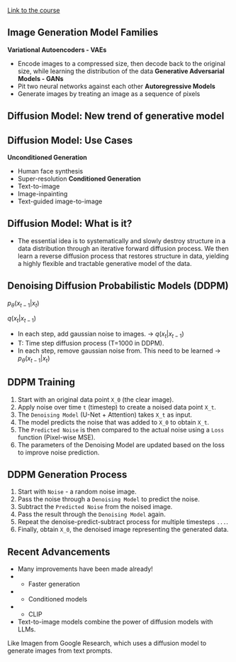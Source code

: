 [Link to the course](https://www.cloudskillsboost.google/paths/183/course_templates/541)

## Image Generation Model Families
**Variational Autoencoders - VAEs**
- Encode images to a compressed size, then decode back to the original size, while learning the distribution of the data
**Generative Adversarial Models - GANs**
- Pit two neural networks against each other
**Autoregressive Models**
- Generate images by treating an image as a sequence of pixels

## Diffusion Model: New trend of generative model

## Diffusion Model: Use Cases
**Unconditioned Generation**
- Human face synthesis
- Super-resolution
**Conditioned Generation**
- Text-to-image
- Image-inpainting
- Text-guided image-to-image

## Diffusion Model: What is it?
- The essential idea is to systematically and slowly destroy structure in a data distribution through an iterative forward diffusion process. We then learn a reverse diffusion process that restores structure in data, yielding a highly flexible and tractable generative model of the data. 

## Denoising Diffusion Probabilistic Models (DDPM)
$p_{\theta}(x_{t-1} | x_t)$

$q(x_t | x_{t-1})$

- In each step, add gaussian noise to images. -> $q(x_t | x_{t-1})$
- T: Time step diffusion process (T=1000 in DDPM).
- In each step, remove gaussian noise from. This need to be learned -> $p_{\theta}(x_{t-1} | x_t)$

## DDPM Training
1. Start with an original data point `X_0` (the clear image).
2. Apply noise over time `t` (timestep) to create a noised data point `X_t`.
3. The `Denoising Model` (U-Net + Attention) takes `X_t` as input.
4. The model predicts the noise that was added to `X_0` to obtain `X_t`.
5. The `Predicted Noise` is then compared to the actual noise using a `Loss` function (Pixel-wise MSE).
6. The parameters of the Denoising Model are updated based on the loss to improve noise prediction.

## DDPM Generation Process

1. Start with `Noise` - a random noise image.
2. Pass the noise through a `Denoising Model` to predict the noise.
3. Subtract the `Predicted Noise` from the noised image.
4. Pass the result through the `Denoising Model` again.
5. Repeat the denoise-predict-subtract process for multiple timesteps `...`.
6. Finally, obtain `X_0`, the denoised image representing the generated data.

## Recent Advancements
- Many improvements have been made already!
- - Faster generation
- - Conditioned models
- - CLIP
- Text-to-image models combine the power of diffusion models with LLMs. 

Like Imagen from Google Research, which uses a diffusion model to generate images from text prompts.

